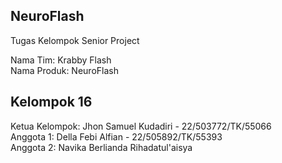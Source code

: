 ## NeuroFlash
Tugas Kelompok Senior Project

Nama Tim: Krabby Flash  
Nama Produk: NeuroFlash

## Kelompok 16  
Ketua Kelompok: Jhon Samuel Kudadiri - 22/503772/TK/55066  
Anggota 1: Della Febi Alfian - 22/505892/TK/55393  
Anggota 2: Navika Berlianda Rihadatul'aisya    
